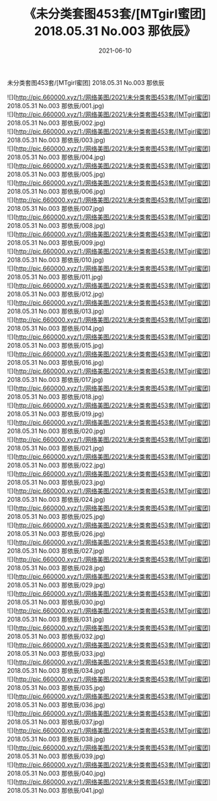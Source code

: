 ﻿---
layout: post
title:  《未分类套图453套/[MTgirl蜜团] 2018.05.31 No.003 那依辰》
date:   2021-06-10
img: http://pic.660000.xyz/1:/网络美图/2021/未分类套图453套/[MTgirl蜜团] 2018.05.31 No.003 那依辰/000.jpg
categories: [美女, 清纯, 唯美]
---

未分类套图453套/[MTgirl蜜团] 2018.05.31 No.003 那依辰

 ![](http://pic.660000.xyz/1:/网络美图/2021/未分类套图453套/[MTgirl蜜团] 2018.05.31 No.003 那依辰/001.jpg) <br>![](http://pic.660000.xyz/1:/网络美图/2021/未分类套图453套/[MTgirl蜜团] 2018.05.31 No.003 那依辰/002.jpg) <br>![](http://pic.660000.xyz/1:/网络美图/2021/未分类套图453套/[MTgirl蜜团] 2018.05.31 No.003 那依辰/003.jpg) <br>![](http://pic.660000.xyz/1:/网络美图/2021/未分类套图453套/[MTgirl蜜团] 2018.05.31 No.003 那依辰/004.jpg) <br>![](http://pic.660000.xyz/1:/网络美图/2021/未分类套图453套/[MTgirl蜜团] 2018.05.31 No.003 那依辰/005.jpg) <br>![](http://pic.660000.xyz/1:/网络美图/2021/未分类套图453套/[MTgirl蜜团] 2018.05.31 No.003 那依辰/006.jpg) <br>![](http://pic.660000.xyz/1:/网络美图/2021/未分类套图453套/[MTgirl蜜团] 2018.05.31 No.003 那依辰/007.jpg) <br>![](http://pic.660000.xyz/1:/网络美图/2021/未分类套图453套/[MTgirl蜜团] 2018.05.31 No.003 那依辰/008.jpg) <br>![](http://pic.660000.xyz/1:/网络美图/2021/未分类套图453套/[MTgirl蜜团] 2018.05.31 No.003 那依辰/009.jpg) <br>![](http://pic.660000.xyz/1:/网络美图/2021/未分类套图453套/[MTgirl蜜团] 2018.05.31 No.003 那依辰/010.jpg) <br>![](http://pic.660000.xyz/1:/网络美图/2021/未分类套图453套/[MTgirl蜜团] 2018.05.31 No.003 那依辰/011.jpg) <br>![](http://pic.660000.xyz/1:/网络美图/2021/未分类套图453套/[MTgirl蜜团] 2018.05.31 No.003 那依辰/012.jpg) <br>![](http://pic.660000.xyz/1:/网络美图/2021/未分类套图453套/[MTgirl蜜团] 2018.05.31 No.003 那依辰/013.jpg) <br>![](http://pic.660000.xyz/1:/网络美图/2021/未分类套图453套/[MTgirl蜜团] 2018.05.31 No.003 那依辰/014.jpg) <br>![](http://pic.660000.xyz/1:/网络美图/2021/未分类套图453套/[MTgirl蜜团] 2018.05.31 No.003 那依辰/015.jpg) <br>![](http://pic.660000.xyz/1:/网络美图/2021/未分类套图453套/[MTgirl蜜团] 2018.05.31 No.003 那依辰/016.jpg) <br>![](http://pic.660000.xyz/1:/网络美图/2021/未分类套图453套/[MTgirl蜜团] 2018.05.31 No.003 那依辰/017.jpg) <br>![](http://pic.660000.xyz/1:/网络美图/2021/未分类套图453套/[MTgirl蜜团] 2018.05.31 No.003 那依辰/018.jpg) <br>![](http://pic.660000.xyz/1:/网络美图/2021/未分类套图453套/[MTgirl蜜团] 2018.05.31 No.003 那依辰/019.jpg) <br>![](http://pic.660000.xyz/1:/网络美图/2021/未分类套图453套/[MTgirl蜜团] 2018.05.31 No.003 那依辰/020.jpg) <br>![](http://pic.660000.xyz/1:/网络美图/2021/未分类套图453套/[MTgirl蜜团] 2018.05.31 No.003 那依辰/021.jpg) <br>![](http://pic.660000.xyz/1:/网络美图/2021/未分类套图453套/[MTgirl蜜团] 2018.05.31 No.003 那依辰/022.jpg) <br>![](http://pic.660000.xyz/1:/网络美图/2021/未分类套图453套/[MTgirl蜜团] 2018.05.31 No.003 那依辰/023.jpg) <br>![](http://pic.660000.xyz/1:/网络美图/2021/未分类套图453套/[MTgirl蜜团] 2018.05.31 No.003 那依辰/024.jpg) <br>![](http://pic.660000.xyz/1:/网络美图/2021/未分类套图453套/[MTgirl蜜团] 2018.05.31 No.003 那依辰/025.jpg) <br>![](http://pic.660000.xyz/1:/网络美图/2021/未分类套图453套/[MTgirl蜜团] 2018.05.31 No.003 那依辰/026.jpg) <br>![](http://pic.660000.xyz/1:/网络美图/2021/未分类套图453套/[MTgirl蜜团] 2018.05.31 No.003 那依辰/027.jpg) <br>![](http://pic.660000.xyz/1:/网络美图/2021/未分类套图453套/[MTgirl蜜团] 2018.05.31 No.003 那依辰/028.jpg) <br>![](http://pic.660000.xyz/1:/网络美图/2021/未分类套图453套/[MTgirl蜜团] 2018.05.31 No.003 那依辰/029.jpg) <br>![](http://pic.660000.xyz/1:/网络美图/2021/未分类套图453套/[MTgirl蜜团] 2018.05.31 No.003 那依辰/030.jpg) <br>![](http://pic.660000.xyz/1:/网络美图/2021/未分类套图453套/[MTgirl蜜团] 2018.05.31 No.003 那依辰/031.jpg) <br>![](http://pic.660000.xyz/1:/网络美图/2021/未分类套图453套/[MTgirl蜜团] 2018.05.31 No.003 那依辰/032.jpg) <br>![](http://pic.660000.xyz/1:/网络美图/2021/未分类套图453套/[MTgirl蜜团] 2018.05.31 No.003 那依辰/033.jpg) <br>![](http://pic.660000.xyz/1:/网络美图/2021/未分类套图453套/[MTgirl蜜团] 2018.05.31 No.003 那依辰/034.jpg) <br>![](http://pic.660000.xyz/1:/网络美图/2021/未分类套图453套/[MTgirl蜜团] 2018.05.31 No.003 那依辰/035.jpg) <br>![](http://pic.660000.xyz/1:/网络美图/2021/未分类套图453套/[MTgirl蜜团] 2018.05.31 No.003 那依辰/036.jpg) <br>![](http://pic.660000.xyz/1:/网络美图/2021/未分类套图453套/[MTgirl蜜团] 2018.05.31 No.003 那依辰/037.jpg) <br>![](http://pic.660000.xyz/1:/网络美图/2021/未分类套图453套/[MTgirl蜜团] 2018.05.31 No.003 那依辰/038.jpg) <br>![](http://pic.660000.xyz/1:/网络美图/2021/未分类套图453套/[MTgirl蜜团] 2018.05.31 No.003 那依辰/039.jpg) <br>![](http://pic.660000.xyz/1:/网络美图/2021/未分类套图453套/[MTgirl蜜团] 2018.05.31 No.003 那依辰/040.jpg) <br>![](http://pic.660000.xyz/1:/网络美图/2021/未分类套图453套/[MTgirl蜜团] 2018.05.31 No.003 那依辰/041.jpg) <br>